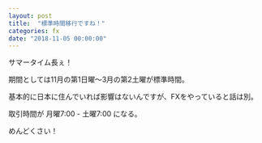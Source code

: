 ```yaml
---
layout: post
title:  "標準時間移行ですね！"
categories: fx
date: "2018-11-05 00:00:00"
---
```


サマータイム長ぇ！

期間としては11月の第1日曜〜3月の第2土曜が標準時間。

基本的に日本に住んでいれば影響はないんですが、FXをやっていると話は別。

取引時間が 月曜7:00 - 土曜7:00 になる。

めんどくさい！
